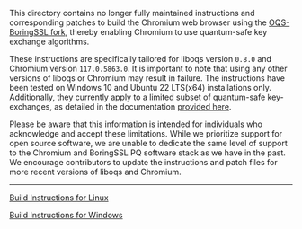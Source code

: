 This directory contains no longer fully maintained instructions and corresponding patches to build the Chromium web browser using the [OQS-BoringSSL fork](https://github.com/open-quantum-safe/boringssl), thereby enabling Chromium to use quantum-safe key exchange algorithms.

These instructions are specifically tailored for liboqs version `0.8.0` and Chromium version `117.0.5863.0`. It is important to note that using any other versions of liboqs or Chromium may result in failure. The instructions have been tested on Windows 10 and Ubuntu 22 LTS(x64) installations only. Additionally, they currently apply to a limited subset of quantum-safe key-exchanges, as detailed in the documentation [provided here](https://github.com/open-quantum-safe/boringssl#key-exchange).

Please be aware that this information is intended for individuals who acknowledge and accept these limitations. While we prioritize support for open source software, we are unable to dedicate the same level of support to the Chromium and BoringSSL PQ software stack as we have in the past. We encourage contributors to update the instructions and patch files for more recent versions of liboqs and Chromium.

---

[Build Instructions for Linux](README-Linux.md)

[Build Instructions for Windows](README-Windows.md)